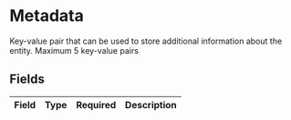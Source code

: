 # Metadata

Key-value pair that can be used to store additional information about the entity. Maximum 5 key-value pairs


## Fields

| Field       | Type        | Required    | Description |
| ----------- | ----------- | ----------- | ----------- |